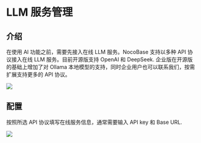# LLM 服务管理

<PluginInfo name="ai"></PluginInfo>

## 介绍

在使用 AI 功能之前，需要先接入在线 LLM 服务。NocoBase 支持以多种 API 协议接入在线 LLM 服务。目前开源版支持 OpenAI 和 DeepSeek. 企业版在开源版的基础上增加了对 Ollama 本地模型的支持，同时企业用户也可以联系我们，按需扩展支持更多的 API 协议。

![](https://static-docs.nocobase.com/202503021832046.png)

## 配置

按照所选 API 协议填写在线服务信息，通常需要输入 API key 和 Base URL.

![](https://static-docs.nocobase.com/202503032320237.png)
